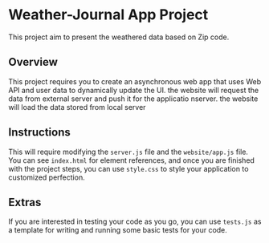 <!-- @format -->

# Weather-Journal App Project

This project aim to present the weathered data based on Zip code.

## Overview

This project requires you to create an asynchronous web app that uses Web API and user data to dynamically update the UI.
the website will request the data from external server and push it for the applicatio nserver. the website will load the data stored from local server

## Instructions

This will require modifying the `server.js` file and the `website/app.js` file. You can see `index.html` for element references, and once you are finished with the project steps, you can use `style.css` to style your application to customized perfection.

## Extras

If you are interested in testing your code as you go, you can use `tests.js` as a template for writing and running some basic tests for your code.
